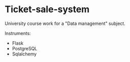 # Ticket-sale-system
University course work for a "Data management" subject.

Instruments:
* Flask
* PostgreSQL
* Sqlalchemy

